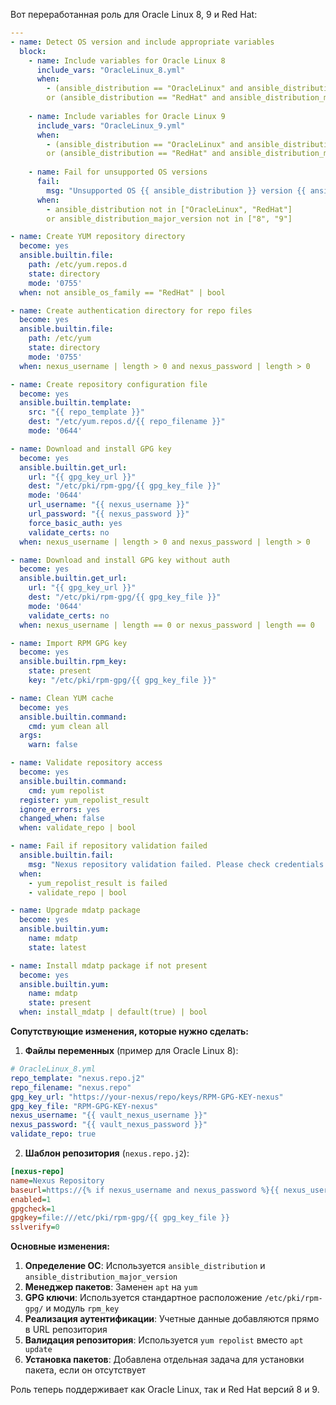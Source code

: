 Вот переработанная роль для Oracle Linux 8, 9 и Red Hat:

```yaml
---
- name: Detect OS version and include appropriate variables
  block:
    - name: Include variables for Oracle Linux 8
      include_vars: "OracleLinux_8.yml"
      when: 
        - (ansible_distribution == "OracleLinux" and ansible_distribution_major_version == "8")
        or (ansible_distribution == "RedHat" and ansible_distribution_major_version == "8")
      
    - name: Include variables for Oracle Linux 9
      include_vars: "OracleLinux_9.yml"
      when: 
        - (ansible_distribution == "OracleLinux" and ansible_distribution_major_version == "9")
        or (ansible_distribution == "RedHat" and ansible_distribution_major_version == "9")
      
    - name: Fail for unsupported OS versions
      fail:
        msg: "Unsupported OS {{ ansible_distribution }} version {{ ansible_distribution_major_version }}. Only Oracle Linux 8, 9 and Red Hat 8, 9 are supported."
      when: 
        - ansible_distribution not in ["OracleLinux", "RedHat"]
        or ansible_distribution_major_version not in ["8", "9"]

- name: Create YUM repository directory
  become: yes
  ansible.builtin.file:
    path: /etc/yum.repos.d
    state: directory
    mode: '0755'
  when: not ansible_os_family == "RedHat" | bool

- name: Create authentication directory for repo files
  become: yes
  ansible.builtin.file:
    path: /etc/yum
    state: directory
    mode: '0755'
  when: nexus_username | length > 0 and nexus_password | length > 0

- name: Create repository configuration file
  become: yes
  ansible.builtin.template:
    src: "{{ repo_template }}"
    dest: "/etc/yum.repos.d/{{ repo_filename }}"
    mode: '0644'

- name: Download and install GPG key
  become: yes
  ansible.builtin.get_url:
    url: "{{ gpg_key_url }}"
    dest: "/etc/pki/rpm-gpg/{{ gpg_key_file }}"
    mode: '0644'
    url_username: "{{ nexus_username }}"
    url_password: "{{ nexus_password }}"
    force_basic_auth: yes
    validate_certs: no
  when: nexus_username | length > 0 and nexus_password | length > 0

- name: Download and install GPG key without auth
  become: yes
  ansible.builtin.get_url:
    url: "{{ gpg_key_url }}"
    dest: "/etc/pki/rpm-gpg/{{ gpg_key_file }}"
    mode: '0644'
    validate_certs: no
  when: nexus_username | length == 0 or nexus_password | length == 0

- name: Import RPM GPG key
  become: yes
  ansible.builtin.rpm_key:
    state: present
    key: "/etc/pki/rpm-gpg/{{ gpg_key_file }}"

- name: Clean YUM cache
  become: yes
  ansible.builtin.command:
    cmd: yum clean all
  args:
    warn: false

- name: Validate repository access
  become: yes
  ansible.builtin.command:
    cmd: yum repolist
  register: yum_repolist_result
  ignore_errors: yes
  changed_when: false
  when: validate_repo | bool

- name: Fail if repository validation failed
  ansible.builtin.fail:
    msg: "Nexus repository validation failed. Please check credentials and network connectivity."
  when: 
    - yum_repolist_result is failed 
    - validate_repo | bool

- name: Upgrade mdatp package
  become: yes
  ansible.builtin.yum:
    name: mdatp
    state: latest

- name: Install mdatp package if not present
  become: yes
  ansible.builtin.yum:
    name: mdatp
    state: present
  when: install_mdatp | default(true) | bool
```

**Сопутствующие изменения, которые нужно сделать:**

1. **Файлы переменных** (пример для Oracle Linux 8):
```yaml
# OracleLinux_8.yml
repo_template: "nexus.repo.j2"
repo_filename: "nexus.repo"
gpg_key_url: "https://your-nexus/repo/keys/RPM-GPG-KEY-nexus"
gpg_key_file: "RPM-GPG-KEY-nexus"
nexus_username: "{{ vault_nexus_username }}"
nexus_password: "{{ vault_nexus_password }}"
validate_repo: true
```

2. **Шаблон репозитория** (`nexus.repo.j2`):
```ini
[nexus-repo]
name=Nexus Repository
baseurl=https://{% if nexus_username and nexus_password %}{{ nexus_username }}:{{ nexus_password }}@{% endif %}your-nexus-url/repo
enabled=1
gpgcheck=1
gpgkey=file:///etc/pki/rpm-gpg/{{ gpg_key_file }}
sslverify=0
```

**Основные изменения:**

1. **Определение ОС**: Используется `ansible_distribution` и `ansible_distribution_major_version`
2. **Менеджер пакетов**: Заменен `apt` на `yum`
3. **GPG ключи**: Используется стандартное расположение `/etc/pki/rpm-gpg/` и модуль `rpm_key`
4. **Реализация аутентификации**: Учетные данные добавляются прямо в URL репозитория
5. **Валидация репозитория**: Используется `yum repolist` вместо `apt update`
6. **Установка пакетов**: Добавлена отдельная задача для установки пакета, если он отсутствует

Роль теперь поддерживает как Oracle Linux, так и Red Hat версий 8 и 9.
